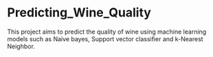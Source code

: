 # Predicting_Wine_Quality
This project aims to predict the quality of wine using machine learning models such as Naive bayes, Support vector classifier and k-Nearest Neighbor.
